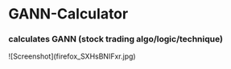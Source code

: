 # GANN-Calculator
<h3>calculates GANN (stock trading algo/logic/technique)</h3>
![Screenshot](firefox_SXHsBNIFxr.jpg)
